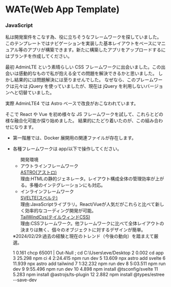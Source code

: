 # WATe(Web App Template)

### JavaScript

私は開発案件をこなす為、役に立ちそうなフレームワークを探していました。
このテンプレートではナビゲーションを実装した基本レイアウトをベースにマニュアル等のアプリが構築できます。新たに構築したアプリをアップロードするにはブランチを作成してください。

最初 AdminLTE という素晴らしい CSS フレームワークに出会いました。この出会いは感動的なもので私が抱える全ての問題を解決できるかと思いました。
しかし結果的には問題解決には至りませんでした。
なぜなら、このプレームワークは元々は jQuery を使っていましたが、現在は jQuery を利用しないバージョンへと切替ていました。

実際 AdminLTE4 では Astro ベースで改良がおこなわれています。

そこで React や Vue を初め様々な JS フレームワークを試して、これらとどの様な融合化可能か探り始めました。
結果的にたどり着いたのが、この組み合わせになります。

- 第一階層では、Docker 展開用の関連ファイルが存在します。
- 各種フレームワークは app/以下で操作してください。
  <lo class="border-t-2">
  <ul>
  <div class="font-bold">開発環境</div>
  <li class="font-bold">アウトラインフレームワーク</li>
  <div class="ml-3 font-bold text-blue-700"><a href="https://astro.build/" class="href" target="_blank">ASTRO(アストロ)</a></div>
  <div class="ml-3">理由:HTMLの静的ジェネレータ。レイアウト構成全体の管理効率が上がる。多種のインテグレーションにも対応。</div>
  <li class="font-bold">インラインフレームワーク</li>
  <div class="ml-3 font-bold text-blue-700"><a href="https://svelte.jp/" target="_blank" class="href">SVELTE(スベルテ)</a></div>
  <div class="ml-3">理由:JavaScriptライブラリ。React/Vueが人気だがこれらと比べて新しく効率的なコーディング開発が可能。</div>
  <div class="ml-3 font-bold text-blue-700"><a href="https://tailwindcss.com/" target="_blank" class="href">TailWindCss(テイルウィンドCSS)</a></div>
  <div class="ml-3">理由:CSSフレームワーク。他フレームワークに比べて全体レイアウトの決まりは無く、個々のオブジェクトに対するデザインが簡単。</div>
  </ul>
  <div class="text-right">
  ※2024/02/29:過去の経験と現在のトレンド（今後の動向）を踏まえて厳選。

    1        0.161 chcp 65001 | Out-Null ; cd C:\Users\eve/Desktop
   2        0.002 cd app
   3       25.298 npm ci
   4     2:24.415 npm run dev
   5       13.609 npx astro add svelte
   6       11.939 npx astro add tailwind
   7     1:32.232 npm run dev
   8     5:03.511 npm run dev
   9     9:55.496 npm run dev
  10        4.898 npm install @tsconfig/svelte
  11        5.283 npm install @astrojs/ts-plugin
  12        2.882 npm install @types/estree --save-dev
